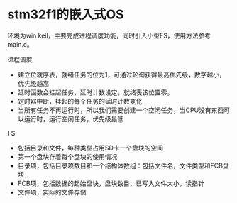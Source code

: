 # stm32f1的嵌入式OS
环境为win keil，主要完成进程调度功能，同时引入小型FS，使用方法参考main.c。

进程调度
- 建立位就序表，就绪任务的位为1，可通过轮询获得最高优先级，数字越小，优先级越高
- 延时函数会挂起任务，延时计数设定，就绪表该位置零。
- 定时器中断，挂起的每个任务的延时计数变化
- 当所有任务不再运行时，所以我们需要创建一个空闲任务，当CPU没有东西可以运行时，运行空闲任务，优先级最低

FS
- 包括目录和文件，每种类型占用SD卡一个盘块的空间
- 第一个盘块存着每个盘块的使用情况
- 目录项，包括目录项数目和一个结构体数组：包括文件名，文件类型和FCB盘块
- FCB项，包括数据的起始盘块，盘块数目，已写入文件大小，读指针
- 文件项，实际的文件存储
